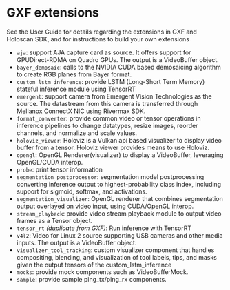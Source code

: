 # GXF extensions

See the User Guide for details regarding the extensions in GXF and Holoscan SDK, and for instructions to build your own extensions

- `aja`: support AJA capture card as source. It offers support for GPUDirect-RDMA on Quadro GPUs. The output is a VideoBuffer object.
- `bayer_demosaic`: calls to the NVIDIA CUDA based demosaicing algorithm to create RGB planes from Bayer format.
- `custom_lstm_inference`: provide LSTM (Long-Short Term Memory) stateful inference module using TensorRT
- `emergent`: support camera from Emergent Vision Technologies as the source. The datastream from this camera is transferred through Mellanox ConnectX NIC using Rivermax SDK.
- `format_converter`: provide common video or tensor operations in inference pipelines to change datatypes, resize images, reorder channels, and normalize and scale values.
- `holoviz_viewer`: Holoviz is a Vulkan api based visualizer to display video buffer from a tensor. Holoviz viewer provides means to use Holoviz.
- `opengl`: OpenGL Renderer(visualizer) to display a VideoBuffer, leveraging OpenGL/CUDA interop.
- `probe`: print tensor information
- `segmentation_postprocessor`: segmentation model postprocessing converting inference output to highest-probability class index, including support for sigmoid, softmax, and activations.
- `segmentation_visualizer`: OpenGL renderer that combines segmentation output overlayed on video input, using CUDA/OpenGL interop.
- `stream_playback`: provide video stream playback module to output video frames as a Tensor object.
- `tensor_rt` _(duplicate from GXF)_: Run inference with TensorRT
- `v4l2`: Video for Linux 2 source supporting USB cameras and other media inputs. The output is a VideoBuffer object.
- `visualizer_tool_tracking`: custom visualizer component that handles compositing, blending, and visualization of tool labels, tips, and masks given the output tensors of the custom_lstm_inference
- `mocks`: provide mock components such as VideoBufferMock.
- `sample`: provide sample ping_tx/ping_rx components.
